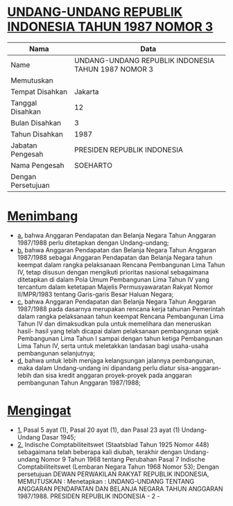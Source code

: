 # [UNDANG-UNDANG REPUBLIK INDONESIA TAHUN 1987 NOMOR 3](http://example.org/legal/document/uu/1987/3)

| Nama | Data |
| ------ | ----- |
|Name|UNDANG-UNDANG REPUBLIK INDONESIA TAHUN 1987 NOMOR 3|
|Memutuskan||
|Tempat Disahkan|Jakarta|
|Tanggal Disahkan|12|
|Bulan Disahkan|3|
|Tahun Disahkan|1987|
|Jabatan Pengesah|PRESIDEN REPUBLIK INDONESIA|
|Nama Pengesah|SOEHARTO|
|Dengan Persetujuan||
# [Menimbang](http://example.org/legal/document/uu/1987/3/menimbang)

* [a.](http://example.org/legal/document/uu/1987/3/menimbang/point/a) bahwa Anggaran Pendapatan dan Belanja Negara Tahun Anggaran 1987/1988 perlu ditetapkan dengan Undang-undang;
* [b.](http://example.org/legal/document/uu/1987/3/menimbang/point/b) bahwa Anggaran Pendapatan dan Belanja Negara Tahun Anggaran 1987/1988 sebagai Anggaran Pendapatan dan Belanja Negara tahun keempat dalam rangka pelaksanaan Rencana Pembangunan Lima Tahun IV, tetap disusun dengan mengikuti prioritas nasional sebagaimana ditetapkan di dalam Pola Umum Pembangunan Lima Tahun IV yang tercantum dalam ketetapan Majelis Permusyawaratan Rakyat Nomor II/MPR/1983 tentang Garis-garis Besar Haluan Negara;
* [c.](http://example.org/legal/document/uu/1987/3/menimbang/point/c) bahwa Anggaran Pendapatan dan Belanja Negara Tahun Anggaran 1987/1988 pada dasarnya merupakan rencana kerja tahunan Pemerintah dalam rangka pelaksanaan tahun keempat Rencana Pembangunan Lima Tahun IV dan dimaksudkan pula untuk memelihara dan meneruskan hasil- hasil yang telah dicapai dalam pelaksanaan pembangunan sejak Pembangunan Lima Tahun I sampai dengan tahun ketiga Pembangunan Lima Tahun IV, serta untuk meletakkan landasan bagi usaha-usaha pembangunan selanjutnya;
* [d.](http://example.org/legal/document/uu/1987/3/menimbang/point/d) bahwa untuk lebih menjaga kelangsungan jalannya pembangunan, maka dalam Undang-undang ini dipandang perlu diatur sisa-anggaran-lebih dan sisa kredit anggaran proyek-proyek pada anggaran pembangunan Tahun Anggaran 1987/1988;
# [Mengingat](http://example.org/legal/document/uu/1987/3/mengingat)

* [1.](http://example.org/legal/document/uu/1987/3/mengingat/point/0001) Pasal 5 ayat (1), Pasal 20 ayat (1), dan Pasal 23 ayat (1) Undang-Undang Dasar 1945;
* [2.](http://example.org/legal/document/uu/1987/3/mengingat/point/0002) Indische Comptabiliteitswet (Staatsblad Tahun 1925 Nomor 448) sebagaimana telah beberapa kali diubah, terakhir dengan Undang-undang Nomor 9 Tahun 1968 tentang Perubahan Pasal 7 Indische Comptabiliteitswet (Lembaran Negara Tahun 1968 Nomor 53); Dengan persetujuan DEWAN PERWAKILAN RAKYAT REPUBLIK INDONESIA, MEMUTUSKAN : Menetapkan : UNDANG-UNDANG TENTANG ANGGARAN PENDAPATAN DAN BELANJA NEGARA TAHUN ANGGARAN 1987/1988. PRESIDEN REPUBLIK INDONESIA - 2 -